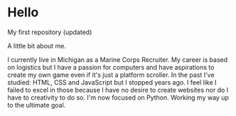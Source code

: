 # Hello
My first repository (updated)

A little bit about me.

I currently live in Michigan as a Marine Corps Recruiter. My career is based on logistics but I have a passion for computers and have aspirations to create my own game even if it's just a platform scroller. In the past I've studied: HTML, CSS and JavaScript but I stopped years ago. I feel like I failed to excel in those because I have no desire to create websites nor do I have to creativity to do so. I'm now focused on Python. Working my way up to the ultimate goal.
